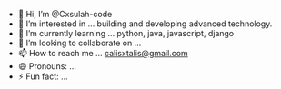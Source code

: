 - 👋 Hi, I’m @Cxsulah-code
- 👀 I’m interested in ... building and developing advanced technology.
- 🌱 I’m currently learning ... python, java, javascript, django
- 💞️ I’m looking to collaborate on ...
- 📫 How to reach me ... calisxtalis@gmail.com
- 😄 Pronouns: ...
- ⚡ Fun fact: ...

<!---
Cxsulah-code/Cxsulah-code is a ✨ special ✨ repository because its `README.md` (this file) appears on your GitHub profile.
You can click the Preview link to take a look at your changes.
--->
